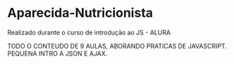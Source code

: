 # Aparecida-Nutricionista
Realizado durante o curso de introdução ao JS - ALURA

TODO O CONTEUDO DE 9 AULAS, ABORANDO PRATICAS DE JAVASCRIPT. 
PEQUENA INTRO A JSON E AJAX.

